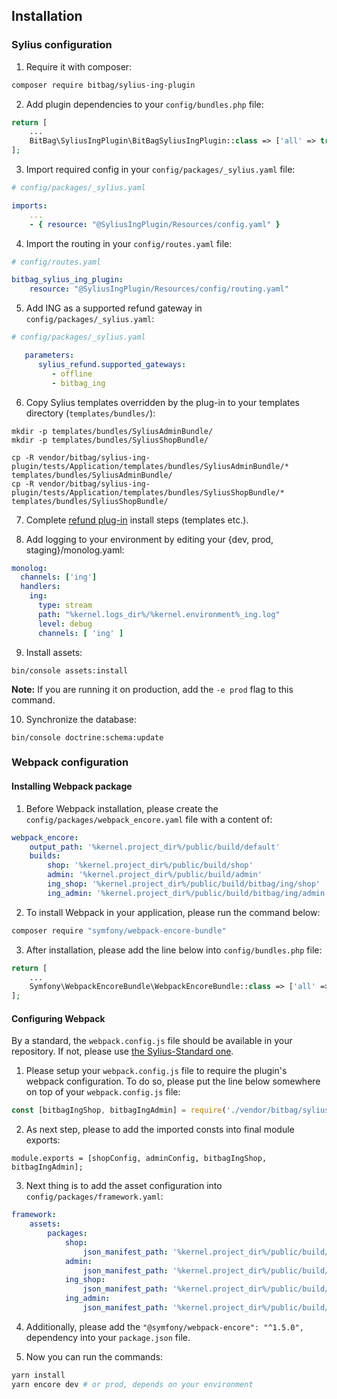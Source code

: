 ## Installation

### Sylius configuration

1. Require it with composer:

```bash
composer require bitbag/sylius-ing-plugin
```
2. Add plugin dependencies to your `config/bundles.php` file:

```php
return [
    ...
    BitBag\SyliusIngPlugin\BitBagSyliusIngPlugin::class => ['all' => true],
];
```

3. Import required config in your `config/packages/_sylius.yaml` file:

```yaml
# config/packages/_sylius.yaml

imports:
    ...
    - { resource: "@SyliusIngPlugin/Resources/config.yaml" }
```

4. Import the routing in your `config/routes.yaml` file:

```yaml
# config/routes.yaml

bitbag_sylius_ing_plugin:
    resource: "@SyliusIngPlugin/Resources/config/routing.yaml"
```

5. Add ING as a supported refund gateway in `config/packages/_sylius.yaml`:

```yaml
# config/packages/_sylius.yaml

   parameters:
      sylius_refund.supported_gateways:
         - offline
         - bitbag_ing
``` 

6. Copy Sylius templates overridden by the plug-in to your templates directory (`templates/bundles/`):

```
mkdir -p templates/bundles/SyliusAdminBundle/
mkdir -p templates/bundles/SyliusShopBundle/

cp -R vendor/bitbag/sylius-ing-plugin/tests/Application/templates/bundles/SyliusAdminBundle/* templates/bundles/SyliusAdminBundle/
cp -R vendor/bitbag/sylius-ing-plugin/tests/Application/templates/bundles/SyliusShopBundle/* templates/bundles/SyliusShopBundle/
```

7. Complete [refund plug-in](https://github.com/Sylius/RefundPlugin) install steps (templates etc.).


8. Add logging to your environment by editing your {dev, prod, staging}/monolog.yaml:

```yaml
monolog:
  channels: ['ing']
  handlers:
    ing:
      type: stream
      path: "%kernel.logs_dir%/%kernel.environment%_ing.log"
      level: debug
      channels: [ 'ing' ]
```

9. Install assets:

```
bin/console assets:install
```

**Note:** If you are running it on production, add the `-e prod` flag to this command.

10. Synchronize the database:

```
bin/console doctrine:schema:update
```

### Webpack configuration

#### Installing Webpack package

1. Before Webpack installation, please create the `config/packages/webpack_encore.yaml` file with a content of:

```yaml
webpack_encore:
    output_path: '%kernel.project_dir%/public/build/default'
    builds:
        shop: '%kernel.project_dir%/public/build/shop'
        admin: '%kernel.project_dir%/public/build/admin'
        ing_shop: '%kernel.project_dir%/public/build/bitbag/ing/shop'
        ing_admin: '%kernel.project_dir%/public/build/bitbag/ing/admin'
```

2. To install Webpack in your application, please run the command below:

```bash
composer require "symfony/webpack-encore-bundle"
```

3. After installation, please add the line below into `config/bundles.php` file:

```php
return [
    ...
    Symfony\WebpackEncoreBundle\WebpackEncoreBundle::class => ['all' => true],
];
```

#### Configuring Webpack

By a standard, the `webpack.config.js` file should be available in your repository. If not, please use [the Sylius-Standard one](https://github.com/Sylius/Sylius-Standard/blob/1.11/webpack.config.js).

1. Please setup your `webpack.config.js` file to require the plugin's webpack configuration. To do so, please put the line below somewhere on top of your `webpack.config.js` file:

```javascript
const [bitbagIngShop, bitbagIngAdmin] = require('./vendor/bitbag/sylius-ing-plugin/webpack.config.js');
```

2. As next step, please to add the imported consts into final module exports:

```javascripts
module.exports = [shopConfig, adminConfig, bitbagIngShop, bitbagIngAdmin];
```

3. Next thing is to add the asset configuration into `config/packages/framework.yaml`:

```yaml
framework:
    assets:
        packages:
            shop:
                json_manifest_path: '%kernel.project_dir%/public/build/shop/manifest.json'
            admin:
                json_manifest_path: '%kernel.project_dir%/public/build/admin/manifest.json'
            ing_shop:
                json_manifest_path: '%kernel.project_dir%/public/build/bitbag/ing/shop/manifest.json'
            ing_admin:
                json_manifest_path: '%kernel.project_dir%/public/build/bitbag/ing/admin/manifest.json'
```

4. Additionally, please add the `"@symfony/webpack-encore": "^1.5.0",` dependency into your `package.json` file.

5. Now you can run the commands:

```bash
yarn install
yarn encore dev # or prod, depends on your environment
```
